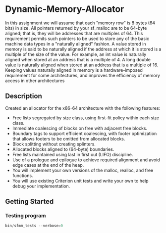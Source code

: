 # Dynamic-Memory-Allocator

In this assignment we will assume that each "memory row" is 8 bytes (64 bits) in size. All pointers returned by your sf_malloc are to be 64-byte
aligned; that is, they will be addresses that are multiples of 64. This requirement permits such pointers to be used to store any of the basic
machine data types in a "naturally aligned" fashion. A value stored in memory is said to be naturally aligned if the address at which it is stored is
a multiple of the size of the value. For example, an int value is naturally aligned when stored at an address that is a multiple of 4. A long
double value is naturally aligned when stored at an address that is a multiple of 16. Keeping values naturally aligned in memory is a hardware-imposed 
requirement for some architectures, and improves the efficiency of memory access in other architectures

## Description

Created an allocator for the x86-64 architecture with the following features:
* Free lists segregated by size class, using first-fit policy within each size class.
* Immediate coalescing of blocks on free with adjacent free blocks.
* Boundary tags to support efficient coalescing, with footer optimization that allows footers to be omitted from allocated blocks.
* Block splitting without creating splinters.
* Allocated blocks aligned to (64-byte) boundaries.
* Free lists maintained using last in first out (LIFO) discipline.
* Use of a prologue and epilogue to achieve required alignment and avoid edge cases at the end of the heap.
* You will implement your own versions of the malloc, realloc, and free functions.
* You will use existing Criterion unit tests and write your own to help debug your implementation.

## Getting Started

### Testing program
```c
bin/sfmm_tests --verbose=0
```


